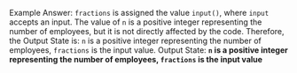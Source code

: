 Example Answer: 
`fractions` is assigned the value `input()`, where `input` accepts an input. The value of `n` is a positive integer representing the number of employees, but it is not directly affected by the code. Therefore, the Output State is: `n` is a positive integer representing the number of employees, `fractions` is the input value.
Output State: **`n` is a positive integer representing the number of employees, `fractions` is the input value**